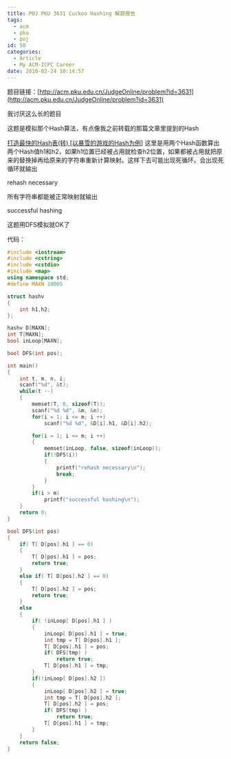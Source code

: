 ```yaml
---
title: POJ PKU 3631 Cuckoo Hashing 解题报告
tags:
  - acm
  - pku
  - poj
id: 58
categories:
  - Article
  - My ACM-ICPC Career
date: 2010-02-24 10:14:57
---
```


题目链接：[http://acm.pku.edu.cn/JudgeOnline/problem?id=3631](http://acm.pku.edu.cn/JudgeOnline/problem?id=3631)

我讨厌这么长的题目

这题是模拟那个Hash算法，有点像我之前转载的那篇文章里提到的Hash

[打造最快的Hash表(转) [以暴雪的游戏的Hash为例]](http://www.owent.net/?p=87) 这里是用两个Hash函数算出两个Hash值h1和h2，如果h1位置已经被占用就检查h2位置，如果都被占用就把原来的替换掉再给原来的字符串重新计算映射。这样下去可能出现死循环。会出现死循环就输出

rehash necessary

所有字符串都能被正常映射就输出

successful hashing

这题用DFS模拟就OK了

代码：

```cpp
#include <iostream>
#include <cstring>
#include <cstdio>
#include <map>
using namespace std;
#define MAXN 10005

struct hashv
{
    int h1,h2;
};

hashv D[MAXN];
int T[MAXN];
bool inLoop[MAXN];

bool DFS(int pos);

int main()
{
    int t, m, n, i;
    scanf("%d", &t);
    while(t --)
    {
        memset(T, 0, sizeof(T));
        scanf("%d %d", &m, &n);
        for(i = 1; i <= m; i ++)
            scanf("%d %d", &D[i].h1, &D[i].h2);

        for(i = 1; i <= m; i ++)
        {
            memset(inLoop, false, sizeof(inLoop));
            if(!DFS(i))
            {
                printf("rehash necessary\n");
                break;
            }
        }
        if(i > m)
            printf("successful hashing\n");
    }
    return 0;
}

bool DFS(int pos)
{
    if( T[ D[pos].h1 ] == 0)
    {
        T[ D[pos].h1 ] = pos;
        return true;
    }
    else if( T[ D[pos].h2 ] == 0)
    {
        T[ D[pos].h2 ] = pos;
        return true;
    }
    else
    {
        if( !inLoop[ D[pos].h1 ] )
        {
            inLoop[ D[pos].h1 ] = true;
            int tmp = T[ D[pos].h1 ];
            T[ D[pos].h1 ] = pos;
            if( DFS(tmp) )
                return true;
            T[ D[pos].h1 ] = tmp;
        }
        if(!inLoop[ D[pos].h2 ])
        {
            inLoop[ D[pos].h2 ] = true;
            int tmp = T[ D[pos].h2 ];
            T[ D[pos].h2 ] = pos;
            if( DFS(tmp) )
                return true;
            T[ D[pos].h1 ] = tmp;
        }
    }
    return false;
}
```